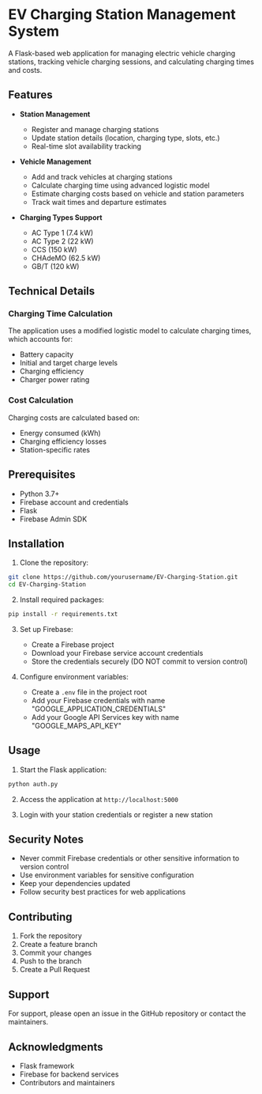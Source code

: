 # EV Charging Station Management System

A Flask-based web application for managing electric vehicle charging stations, tracking vehicle charging sessions, and calculating charging times and costs.

## Features

- **Station Management**
  - Register and manage charging stations
  - Update station details (location, charging type, slots, etc.)
  - Real-time slot availability tracking

- **Vehicle Management**
  - Add and track vehicles at charging stations
  - Calculate charging time using advanced logistic model
  - Estimate charging costs based on vehicle and station parameters
  - Track wait times and departure estimates

- **Charging Types Support**
  - AC Type 1 (7.4 kW)
  - AC Type 2 (22 kW)
  - CCS (150 kW)
  - CHAdeMO (62.5 kW)
  - GB/T (120 kW)

## Technical Details

### Charging Time Calculation
The application uses a modified logistic model to calculate charging times, which accounts for:
- Battery capacity
- Initial and target charge levels
- Charging efficiency
- Charger power rating

### Cost Calculation
Charging costs are calculated based on:
- Energy consumed (kWh)
- Charging efficiency losses
- Station-specific rates

## Prerequisites

- Python 3.7+
- Firebase account and credentials
- Flask
- Firebase Admin SDK

## Installation

1. Clone the repository:
```bash
git clone https://github.com/yourusername/EV-Charging-Station.git
cd EV-Charging-Station
```

2. Install required packages:
```bash
pip install -r requirements.txt
```

3. Set up Firebase:
   - Create a Firebase project
   - Download your Firebase service account credentials
   - Store the credentials securely (DO NOT commit to version control)

4. Configure environment variables:
   - Create a `.env` file in the project root
   - Add your Firebase credentials with name "GOOGLE_APPLICATION_CREDENTIALS"
   - Add your Google API Services key with name "GOOGLE_MAPS_API_KEY"

## Usage

1. Start the Flask application:
```bash
python auth.py
```

2. Access the application at `http://localhost:5000`

3. Login with your station credentials or register a new station

## Security Notes

- Never commit Firebase credentials or other sensitive information to version control
- Use environment variables for sensitive configuration
- Keep your dependencies updated
- Follow security best practices for web applications

## Contributing

1. Fork the repository
2. Create a feature branch
3. Commit your changes
4. Push to the branch
5. Create a Pull Request

## Support

For support, please open an issue in the GitHub repository or contact the maintainers.

## Acknowledgments

- Flask framework
- Firebase for backend services
- Contributors and maintainers

